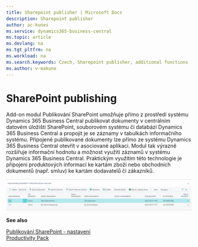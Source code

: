 ```yaml
---
title: Sharepoint publisher | Microsoft Docs
description: Sharepoint publisher
author: ac-kunes
ms.service: dynamics365-business-central
ms.topic: article
ms.devlang: na
ms.tgt_pltfrm: na
ms.workload: na
ms.search.keywords: Czech, Sharepoint publisher, additional functions
ms.author: v-makune
---
```

# SharePoint publishing

Add-on modul Publikování SharePoint umožňuje přímo z prostředí systému Dynamics 365 Business Central publikovat dokumenty v centrálním datovém úložišti SharePoint, souborovém systému či databázi Dynamics 365 Business Central a propojit je se záznamy v tabulkách informačního systému. Připojené publikované dokumenty lze přímo ze systému Dynamics 365 Business Central otevřít v asociované aplikaci. Modul tak výrazně rozšiřuje informační hodnotu a možnost využití záznamů v systému Dynamics 365 Business Central. Praktickým využitím této technologie je připojení produktových informací ke kartám zboží nebo obchodních dokumentů (např. smluv) ke kartám dodavatelů či zákazníků.

![Sharepoint](media/sharepoint.png "Sharepoint")


**See also**

[Publikování SharePoint - nastavení](ac-sharepoint-publisher-setup.md)  
[Productivity Pack](ac-productivity-pack.md)
